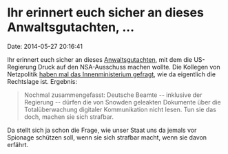 Ihr erinnert euch sicher an dieses Anwaltsgutachten, \...
=========================================================

Date: 2014-05-27 20:16:41

Ihr erinnert euch sicher an dieses
[Anwaltsgutachten](http://blog.fefe.de/?ts=ad9c0ff0), mit dem die
US-Regierung Druck auf den NSA-Ausschuss machen wollte. Die Kollegen von
Netzpolitik [haben mal das Innenministerium
gefragt](https://netzpolitik.org/2014/drohung-mit-strafverfolgung-deutsche-beamte-duerfen-snowden-dokumente-nicht-lesen/),
wie da eigentlich die Rechtslage ist. Ergebnis:

> Nochmal zusammengefasst: Deutsche Beamte -- inklusive der Regierung --
> dürfen die von Snowden geleakten Dokumente über die Totalüberwachung
> digitaler Kommunikation nicht lesen. Tun sie das doch, machen sie sich
> strafbar.

Da stellt sich ja schon die Frage, wie unser Staat uns da jemals vor
Spionage schützen soll, wenn sie sich strafbar macht, wenn sie davon
erfährt.
